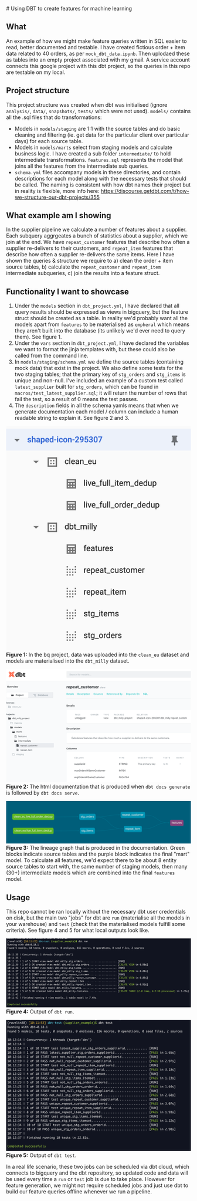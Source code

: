 # Using DBT to create features for machine learning

## What
An example of how we might make feature queries written in SQL easier to read, better documented and testable.
I have created fictious order + item data related to 40 orders, as per `mock_dbt_data.ipynb`. Then uplodaed
these as tables into an empty project associated with my gmail. A service account connects this google project
with this dbt project, so the queries in this repo are testable on my local.

## Project structure
This project structure was created when dbt was initialised (ignore `analysis/`, `data/`, `snapshots/`, `tests/` which were not used).
`models/` contains all the .sql files that do transformations:
* Models in `models/staging` are 1:1 with the source tables and do basic cleaning and filtering (ie. get data for the particular client over particular days) for each source table.
* Models in `models/marts` select from staging models and calculate business logic. I have created a sub folder `intermediate/` to hold intermediate transformations. `features.sql` represents the model that joins all
the features from the intermediate sub queries.
* `schema.yml` files accompany models in these directories, and contain descriptions for each model along with the necessary tests that should be called.
The naming is consistent with how dbt names their project but in reality is flexible, more info here: https://discourse.getdbt.com/t/how-we-structure-our-dbt-projects/355

## What example am I showing
In the supplier pipeline we calculate a number of features about a supplier. Each subquery aggrgeates a bunch of statistics about a supplier, which we join at the end. We have `repeat_customer` features that describe how often a supplier re-delivers to their customers, and `repeat_item` features that describe how often a supplier re-delivers the same items.
Here I have shown the queries & structure we require to a) clean the order + item source tables, b) calculate the `repeat_customer` and `repeat_item` intermediate subqueries, c) join the results into a feature struct.

## Functionality I want to showcase
1. Under the `models` section in `dbt_project.yml`, I have declared that all query results should be expressed as views in bigquery, but the feature struct should be created as a table. In reality we'd probably want all the models apart from `features` to be materialised as `empheral` which means they aren't built into the database (its unlikely we'd ever need to query them). See figure 1.
2. Under the `vars` section in `dbt_project.yml`, I have declared the variables we want to format the jinja templates with, but these could also be called from the command line.
3. In `models/staging/schema.yml` we define the source tables (containing mock data) that exist in the project. We also define some tests for the two staging tables; that the primary key of `stg_orders` and `stg_items` is unique and non-null. I've included an example of a custom test called `latest_supplier` built for `stg_orders`, which can be found in `macros/test_latest_supplier.sql`; it will return the number of rows that fail the test, so a result of 0 means the test passes.
4. The `description` fields in all the schema yamls means that when we generate documentation each model / column can include a human readable string to explain it. See figure 2 and 3.

![bq structure](/images/bq_structure.png)
**Figure 1:** In the bq project, data was uploaded into the `clean_eu` dataset and models are materialised into the `dbt_milly` dataset.

![dbt documentation](/images/dbt_documentation.png)
**Figure 2:** The html documentation that is produced when `dbt docs generate` is followed by `dbt docs serve`.

![dbt lineage graph](/images/dbt_lineage_graph.png)
**Figure 3:** The lineage graph that is produced in the documentation. Green blocks indicate source tables and the purple block indicates the final "mart" model. To calculate all features, we'd expect there to be about 8 entity source tables to start with, the same number of staging models, then many (30+) intermediate models which are combined into the final `features` model.

## Usage
This repo cannot be ran locally without the necessary dbt user credentials on disk, but the main two "jobs" for dbt are `run` (materialise all the models in your warehouse) and `test` (check that the materialised models fulfill some criteria). See figure 4 and 5 for what local outputs look like.

![dbt run](/images/dbt_run.png)
**Figure 4:** Output of `dbt run`.

![dbt test](/images/dbt_test.png)
**Figure 5:** Output of `dbt test`.

In a real life scenario, these two jobs can be scheduled via dbt cloud, which connects to bigquery and the dbt repository, so updated code and data will be used every time a `run` or `test` job is due to take place. However for feature generation, we might not require scheduled jobs and just use dbt to build our feature queries offline whenever we run a pipeline.


